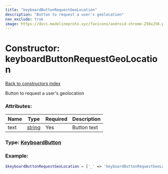 ```yaml
---
title: "keyboardButtonRequestGeoLocation"
description: "Button to request a user's geolocation"
nav_exclude: true
image: https://docs.madelineproto.xyz/favicons/android-chrome-256x256.png
---
```

# Constructor: keyboardButtonRequestGeoLocation  
[Back to constructors index](/API_docs/constructors/index.md)



Button to request a user's geolocation

### Attributes:

| Name     |    Type       | Required | Description |
|----------|---------------|----------|-------------|
|text|[string](/API_docs/types/string.md) | Yes|Button text|



### Type: [KeyboardButton](/API_docs/types/KeyboardButton.md)


### Example:

```php
$keyboardButtonRequestGeoLocation = ['_' => 'keyboardButtonRequestGeoLocation', 'text' => 'string'];
```  
